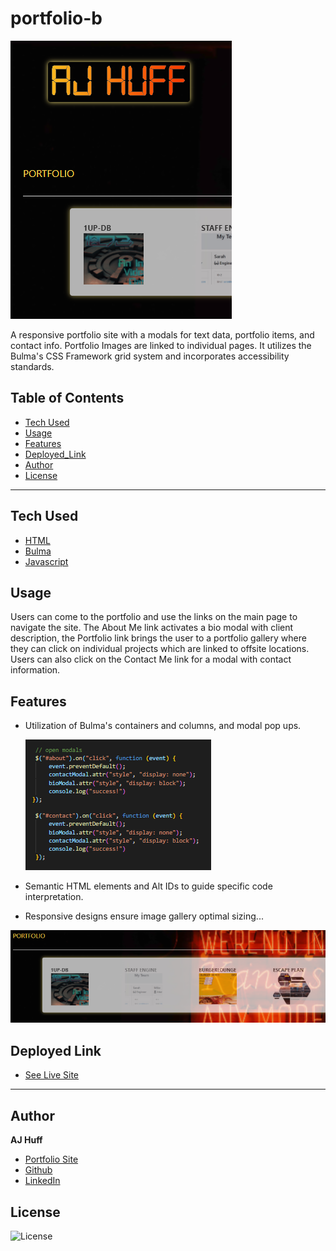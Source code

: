 # portfolio-b
  ![site.1](public/assets/ajsite.PNG)

A responsive portfolio site with a modals for text data, portfolio items, and contact info. Portfolio Images are linked to individual pages. It utilizes the Bulma's CSS Framework grid system and incorporates accessibility standards.

## Table of Contents

* [Tech Used](#tech_used)
* [Usage](#usage)
* [Features](#features)
* [Deployed_Link](#deployed_link)
* [Author](#author)
* [License](#license)

----

## Tech Used

* [HTML](https://developer.mozilla.org/en-US/docs/Web/HTML)
* [Bulma](https://bulma.io/)
* [Javascript](https://developer.mozilla.org/en-US/docs/Web/JavaScript)

## Usage
 
 Users can come to the portfolio and use the links on the main page to navigate the site. The About Me link activates a bio modal with client description, the Portfolio link brings the user to a portfolio gallery where they can click on individual projects which are linked to offsite locations. Users can also click on the Contact Me link for a modal with contact information.

## Features

- Utilization of Bulma's containers and columns, and modal pop ups.

  ![code_Snippet.1](public/assets/modal.PNG)

- Semantic HTML elements and Alt IDs to guide specific code interpretation.

- Responsive designs ensure image gallery optimal sizing... 

![media_Q.1](public/assets/port.PNG)


## Deployed Link

* [See Live Site](https://stark-mesa-37630.herokuapp.com/)

---

## Author

**AJ Huff** 

- [Portfolio Site](https://ajhuff7.github.io/portfolio-b/)
- [Github](https://github.com/ajhuff7)
- [LinkedIn](https://www.linkedin.com/in/aj-huff-7696b14b/)



## License

![License](https://img.shields.io/badge/License-MIT-brightgreen) 